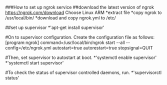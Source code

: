 ###How to set up ngrok service
##download the latest version of ngrok
https://ngrok.com/download
Choose Linux ARM
*extract file
*copy ngrok to /usr/local/bin/
*download and copy ngrok.yml to /etc/

##set up supervisor
*'apt-get install supervisor'

#On to supervisor configuration. Create the configuration file as follows:
[program:ngrok]
command=/usr/local/bin/ngrok start --all --config=/etc/ngrok.yml
autostart=true
autorestart=true
stopsignal=QUIT

#Then, set supervisor to autostart at boot.
*'systemctl enable supervisor'
*'systemctl start supervisor'

#To check the status of supervisor controlled daemons, run.
*'supervisorctl status'
